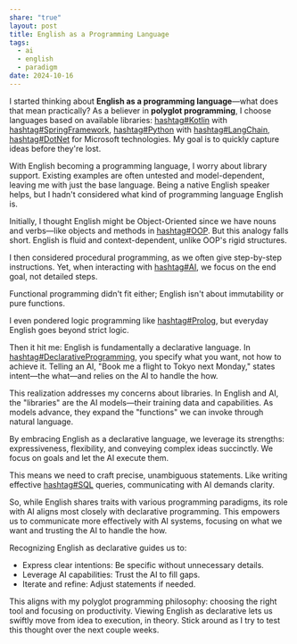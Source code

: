 ```yaml
---
share: "true"
layout: post
title: English as a Programming Language
tags:
  - ai
  - english
  - paradigm
date: 2024-10-16
---
```

I started thinking about **English as a programming language**—what does that mean practically? As a believer in **polyglot programming**, I choose languages based on available libraries: [hashtag#Kotlin](https://www.linkedin.com/feed/hashtag/?keywords=kotlin&highlightedUpdateUrns=urn%3Ali%3Aactivity%3A7252378983852359680) with [hashtag#SpringFramework](https://www.linkedin.com/feed/hashtag/?keywords=springframework&highlightedUpdateUrns=urn%3Ali%3Aactivity%3A7252378983852359680), [hashtag#Python](https://www.linkedin.com/feed/hashtag/?keywords=python&highlightedUpdateUrns=urn%3Ali%3Aactivity%3A7252378983852359680) with [hashtag#LangChain](https://www.linkedin.com/feed/hashtag/?keywords=langchain&highlightedUpdateUrns=urn%3Ali%3Aactivity%3A7252378983852359680), [hashtag#DotNet](https://www.linkedin.com/feed/hashtag/?keywords=dotnet&highlightedUpdateUrns=urn%3Ali%3Aactivity%3A7252378983852359680) for Microsoft technologies. My goal is to quickly capture ideas before they're lost.  
  
With English becoming a programming language, I worry about library support. Existing examples are often untested and model-dependent, leaving me with just the base language. Being a native English speaker helps, but I hadn't considered what kind of programming language English is.  
  
Initially, I thought English might be Object-Oriented since we have nouns and verbs—like objects and methods in [hashtag#OOP](https://www.linkedin.com/feed/hashtag/?keywords=oop&highlightedUpdateUrns=urn%3Ali%3Aactivity%3A7252378983852359680). But this analogy falls short. English is fluid and context-dependent, unlike OOP's rigid structures.  
  
I then considered procedural programming, as we often give step-by-step instructions. Yet, when interacting with [hashtag#AI](https://www.linkedin.com/feed/hashtag/?keywords=ai&highlightedUpdateUrns=urn%3Ali%3Aactivity%3A7252378983852359680), we focus on the end goal, not detailed steps.  
  
Functional programming didn't fit either; English isn't about immutability or pure functions.  
  
I even pondered logic programming like [hashtag#Prolog](https://www.linkedin.com/feed/hashtag/?keywords=prolog&highlightedUpdateUrns=urn%3Ali%3Aactivity%3A7252378983852359680), but everyday English goes beyond strict logic.  
  
Then it hit me: English is fundamentally a declarative language. In [hashtag#DeclarativeProgramming](https://www.linkedin.com/feed/hashtag/?keywords=declarativeprogramming&highlightedUpdateUrns=urn%3Ali%3Aactivity%3A7252378983852359680), you specify what you want, not how to achieve it. Telling an AI, "Book me a flight to Tokyo next Monday," states intent—the what—and relies on the AI to handle the how.  
  
This realization addresses my concerns about libraries. In English and AI, the "libraries" are the AI models—their training data and capabilities. As models advance, they expand the "functions" we can invoke through natural language.  
  
By embracing English as a declarative language, we leverage its strengths: expressiveness, flexibility, and conveying complex ideas succinctly. We focus on goals and let the AI execute them.  
  
This means we need to craft precise, unambiguous statements. Like writing effective [hashtag#SQL](https://www.linkedin.com/feed/hashtag/?keywords=sql&highlightedUpdateUrns=urn%3Ali%3Aactivity%3A7252378983852359680) queries, communicating with AI demands clarity.  
  
So, while English shares traits with various programming paradigms, its role with AI aligns most closely with declarative programming. This empowers us to communicate more effectively with AI systems, focusing on what we want and trusting the AI to handle the how.  
  
Recognizing English as declarative guides us to:  
  
- Express clear intentions: Be specific without unnecessary details.  
- Leverage AI capabilities: Trust the AI to fill gaps.  
- Iterate and refine: Adjust statements if needed.  
  
This aligns with my polyglot programming philosophy: choosing the right tool and focusing on productivity. Viewing English as declarative lets us swiftly move from idea to execution, in theory. Stick around as I try to test this thought over the next couple weeks.